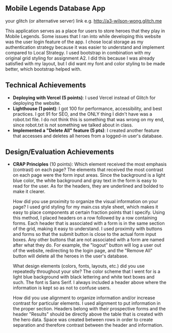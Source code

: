 ## Mobile Legends Database App

your glitch (or alternative server) link e.g. http://a3-wilson-wong.glitch.me

This application serves as a place for users to store heroes that they play in Mobile Legends. Some issues that
I ran into while developing this website was the user login feature of the app. I chose local storage as my
authentication strategy because it was easier to understand and implement compared to Local Strategy. I used
bootstrap in combination with my original grid styling for assignment A2. I did this because I was already
satisfied with my layout, but I did want my font and color styling to be made better, which bootstrap helped
with.

## Technical Achievements
- **Deploying with Vercel (5 points)**: I used Vercel instead of Glitch for deploying the website.
- **Lighthouse (1 point)**: I got 100 for performance, accessibility, and best practices. I got 91 for SEO, and the ONLY
                            thing I didn't have was a robot.txt file. I do not think this is something that was wrong
                            on my end, since robot.txt is not something we talked about in class.
- **Implemented a "Delete All" feature (5 pts)**: I created another feature that accesses and deletes all heroes from
                                                  a logged-in user's database.
## Design/Evaluation Achievements
- **CRAP Principles** (10 points):
  Which element received the most emphasis (contrast) on each page?
    The elements that received the most contrast on each page were the form input areas. Since the background is
  a light blue color, the white background and gray text in the form is easy to read for the user. As for the
  headers, they are underlined and bolded to make it clearer.

  How did you use proximity to organize the visual information on your page?
    I used grid styling for my main.css style sheet, which makes it easy to place components at certain fraction
  points that I specify. Using this method, I placed headers on a row followed by a row containing forms. Each
  header that is associated with a form is in the same section of the grid, making it easy to understand. I used
  proximity with buttons and forms so that the submit button is close to the actual form input boxes. Any other
  buttons that are not associated with a form are named after what they do. For example, the "logout" button will
  log a user out of the website, redirecting to the login page, and the "Remove All" button will delete all the
  heroes in the user's database.

  What design elements (colors, fonts, layouts, etc.) did you use repeatedly throughout your site?
    The color scheme that I went for is a light blue background with black lettering and white text boxes and such.
  The font is Sans Serif. I always included a header above where the information is kept so as not to confuse
  users.

  How did you use alignment to organize information and/or increase contrast for particular elements.
    I used alignment to put information in the proper section. Headers belong with their prospective forms and
  the header "Results" should be directly above the table that is created with the hero data. Space was created
  between rows in order to create separation and therefore contrast between the header and information.